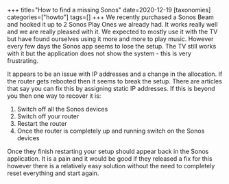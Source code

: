 +++
title="How to find a missing Sonos"
date=2020-12-19
[taxonomies]
categories=["howto"]
tags=[]
+++
We recently purchased a Sonos Beam and hooked it up to 2 Sonos Play Ones we already had. It works really well and we are really pleased with it. We expected to mostly use it with the TV but have found ourselves using it more and more to play music. However every few days the Sonos app seems to lose the setup. The TV still works with it but the application does not show the system - this is very frustrating.
<!-- more -->

It appears to be an issue with IP addresses and a change in the allocation. If the router gets rebooted then it seems to break the setup. There are articles that say you can fix this by assigning static IP addresses. If this is beyond you then one way to recover it is:

1. Switch off all the Sonos devices
2. Switch off your router
3. Restart the router
4. Once the router is completely up and running switch on the Sonos devices

Once they finish restarting your setup should appear back in the Sonos application. It is a pain and it would be good if they released a fix for this however there is a relatively easy solution without the need to completely reset everything and start again.
